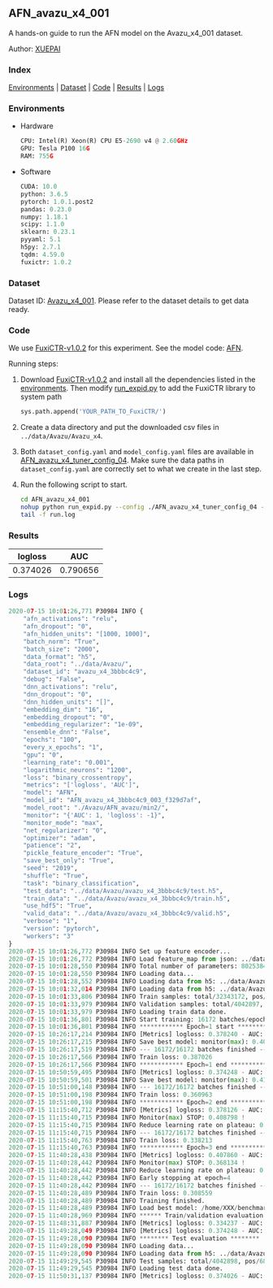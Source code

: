 ## AFN_avazu_x4_001

A hands-on guide to run the AFN model on the Avazu_x4_001 dataset.

Author: [XUEPAI](https://github.com/xue-pai)

### Index
[Environments](#Environments) | [Dataset](#Dataset) | [Code](#Code) | [Results](#Results) | [Logs](#Logs)

### Environments
+ Hardware

  ```python
  CPU: Intel(R) Xeon(R) CPU E5-2690 v4 @ 2.60GHz
  GPU: Tesla P100 16G
  RAM: 755G

  ```

+ Software

  ```python
  CUDA: 10.0
  python: 3.6.5
  pytorch: 1.0.1.post2
  pandas: 0.23.0
  numpy: 1.18.1
  scipy: 1.1.0
  sklearn: 0.23.1
  pyyaml: 5.1
  h5py: 2.7.1
  tqdm: 4.59.0
  fuxictr: 1.0.2
  ```

### Dataset
Dataset ID: [Avazu_x4_001](https://github.com/openbenchmark/BARS/blob/master/ctr_prediction/datasets/Avazu/README.md#Avazu_x4_001). Please refer to the dataset details to get data ready.

### Code

We use [FuxiCTR-v1.0.2](https://github.com/xue-pai/FuxiCTR/tree/v1.0.2) for this experiment. See the model code: [AFN](https://github.com/xue-pai/FuxiCTR/blob/v1.0.2/fuxictr/pytorch/models/AFN.py).

Running steps:

1. Download [FuxiCTR-v1.0.2](https://github.com/xue-pai/FuxiCTR/archive/refs/tags/v1.0.2.zip) and install all the dependencies listed in the [environments](#environments). Then modify [run_expid.py](./run_expid.py#L5) to add the FuxiCTR library to system path
    
    ```python
    sys.path.append('YOUR_PATH_TO_FuxiCTR/')
    ```

2. Create a data directory and put the downloaded csv files in `../data/Avazu/Avazu_x4`.

3. Both `dataset_config.yaml` and `model_config.yaml` files are available in [AFN_avazu_x4_tuner_config_04](./AFN_avazu_x4_tuner_config_04). Make sure the data paths in `dataset_config.yaml` are correctly set to what we create in the last step.

4. Run the following script to start.

    ```bash
    cd AFN_avazu_x4_001
    nohup python run_expid.py --config ./AFN_avazu_x4_tuner_config_04 --expid AFN_avazu_x4_003_3c4fe87a --gpu 0 > run.log &
    tail -f run.log
    ```

### Results

| logloss | AUC  |
|:--------------------:|:--------------------:|
| 0.374026 | 0.790656  |


### Logs
```python
2020-07-15 10:01:26,771 P30984 INFO {
    "afn_activations": "relu",
    "afn_dropout": "0",
    "afn_hidden_units": "[1000, 1000]",
    "batch_norm": "True",
    "batch_size": "2000",
    "data_format": "h5",
    "data_root": "../data/Avazu/",
    "dataset_id": "avazu_x4_3bbbc4c9",
    "debug": "False",
    "dnn_activations": "relu",
    "dnn_dropout": "0",
    "dnn_hidden_units": "[]",
    "embedding_dim": "16",
    "embedding_dropout": "0",
    "embedding_regularizer": "1e-09",
    "ensemble_dnn": "False",
    "epochs": "100",
    "every_x_epochs": "1",
    "gpu": "0",
    "learning_rate": "0.001",
    "logarithmic_neurons": "1200",
    "loss": "binary_crossentropy",
    "metrics": "['logloss', 'AUC']",
    "model": "AFN",
    "model_id": "AFN_avazu_x4_3bbbc4c9_003_f329d7af",
    "model_root": "./Avazu/AFN_avazu/min2/",
    "monitor": "{'AUC': 1, 'logloss': -1}",
    "monitor_mode": "max",
    "net_regularizer": "0",
    "optimizer": "adam",
    "patience": "2",
    "pickle_feature_encoder": "True",
    "save_best_only": "True",
    "seed": "2019",
    "shuffle": "True",
    "task": "binary_classification",
    "test_data": "../data/Avazu/avazu_x4_3bbbc4c9/test.h5",
    "train_data": "../data/Avazu/avazu_x4_3bbbc4c9/train.h5",
    "use_hdf5": "True",
    "valid_data": "../data/Avazu/avazu_x4_3bbbc4c9/valid.h5",
    "verbose": "1",
    "version": "pytorch",
    "workers": "3"
}
2020-07-15 10:01:26,772 P30984 INFO Set up feature encoder...
2020-07-15 10:01:26,772 P30984 INFO Load feature_map from json: ../data/Avazu/avazu_x4_3bbbc4c9/feature_map.json
2020-07-15 10:01:28,550 P30984 INFO Total number of parameters: 80253849.
2020-07-15 10:01:28,550 P30984 INFO Loading data...
2020-07-15 10:01:28,552 P30984 INFO Loading data from h5: ../data/Avazu/avazu_x4_3bbbc4c9/train.h5
2020-07-15 10:01:32,014 P30984 INFO Loading data from h5: ../data/Avazu/avazu_x4_3bbbc4c9/valid.h5
2020-07-15 10:01:33,806 P30984 INFO Train samples: total/32343172, pos/5492052, neg/26851120, ratio/16.98%
2020-07-15 10:01:33,979 P30984 INFO Validation samples: total/4042897, pos/686507, neg/3356390, ratio/16.98%
2020-07-15 10:01:33,979 P30984 INFO Loading train data done.
2020-07-15 10:01:36,801 P30984 INFO Start training: 16172 batches/epoch
2020-07-15 10:01:36,801 P30984 INFO ************ Epoch=1 start ************
2020-07-15 10:26:17,214 P30984 INFO [Metrics] logloss: 0.378240 - AUC: 0.782770
2020-07-15 10:26:17,215 P30984 INFO Save best model: monitor(max): 0.404530
2020-07-15 10:26:17,519 P30984 INFO --- 16172/16172 batches finished ---
2020-07-15 10:26:17,566 P30984 INFO Train loss: 0.387026
2020-07-15 10:26:17,566 P30984 INFO ************ Epoch=1 end ************
2020-07-15 10:50:59,495 P30984 INFO [Metrics] logloss: 0.374248 - AUC: 0.790309
2020-07-15 10:50:59,501 P30984 INFO Save best model: monitor(max): 0.416061
2020-07-15 10:51:00,148 P30984 INFO --- 16172/16172 batches finished ---
2020-07-15 10:51:00,198 P30984 INFO Train loss: 0.360963
2020-07-15 10:51:00,198 P30984 INFO ************ Epoch=2 end ************
2020-07-15 11:15:40,712 P30984 INFO [Metrics] logloss: 0.378126 - AUC: 0.786924
2020-07-15 11:15:40,715 P30984 INFO Monitor(max) STOP: 0.408798 !
2020-07-15 11:15:40,715 P30984 INFO Reduce learning rate on plateau: 0.000100
2020-07-15 11:15:40,715 P30984 INFO --- 16172/16172 batches finished ---
2020-07-15 11:15:40,763 P30984 INFO Train loss: 0.338213
2020-07-15 11:15:40,763 P30984 INFO ************ Epoch=3 end ************
2020-07-15 11:40:28,438 P30984 INFO [Metrics] logloss: 0.407860 - AUC: 0.775994
2020-07-15 11:40:28,442 P30984 INFO Monitor(max) STOP: 0.368134 !
2020-07-15 11:40:28,442 P30984 INFO Reduce learning rate on plateau: 0.000010
2020-07-15 11:40:28,442 P30984 INFO Early stopping at epoch=4
2020-07-15 11:40:28,442 P30984 INFO --- 16172/16172 batches finished ---
2020-07-15 11:40:28,489 P30984 INFO Train loss: 0.308559
2020-07-15 11:40:28,489 P30984 INFO Training finished.
2020-07-15 11:40:28,489 P30984 INFO Load best model: /home/XXX/benchmarks/Avazu/AFN_avazu/min2/avazu_x4_3bbbc4c9/AFN_avazu_x4_3bbbc4c9_003_f329d7af_model.ckpt
2020-07-15 11:40:28,969 P30984 INFO ****** Train/validation evaluation ******
2020-07-15 11:48:31,887 P30984 INFO [Metrics] logloss: 0.334237 - AUC: 0.847131
2020-07-15 11:49:28,049 P30984 INFO [Metrics] logloss: 0.374248 - AUC: 0.790309
2020-07-15 11:49:28,090 P30984 INFO ******** Test evaluation ********
2020-07-15 11:49:28,090 P30984 INFO Loading data...
2020-07-15 11:49:28,090 P30984 INFO Loading data from h5: ../data/Avazu/avazu_x4_3bbbc4c9/test.h5
2020-07-15 11:49:29,545 P30984 INFO Test samples: total/4042898, pos/686507, neg/3356391, ratio/16.98%
2020-07-15 11:49:29,545 P30984 INFO Loading test data done.
2020-07-15 11:50:31,137 P30984 INFO [Metrics] logloss: 0.374026 - AUC: 0.790656

```
